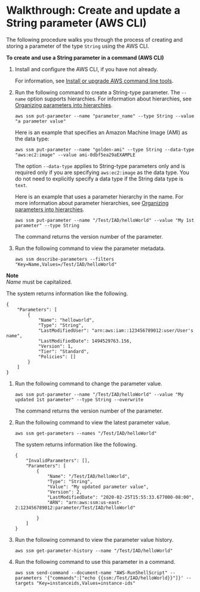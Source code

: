 # Walkthrough: Create and update a String parameter \(AWS CLI\)<a name="sysman-paramstore-cli"></a>

The following procedure walks you through the process of creating and storing a parameter of the type `String` using the AWS CLI\.

**To create and use a String parameter in a command \(AWS CLI\)**

1. Install and configure the AWS CLI, if you have not already\.

   For information, see [Install or upgrade AWS command line tools](getting-started-cli.md)\.

1. Run the following command to create a String\-type parameter\. The `--name` option supports hierarchies\. For information about hierarchies, see [Organizing parameters into hierarchies](sysman-paramstore-su-organize.md)\.

   ```
   aws ssm put-parameter --name "parameter_name" --type String --value "a parameter value"
   ```

   Here is an example that specifies an Amazon Machine Image \(AMI\) as the data type:

   ```
   aws ssm put-parameter --name "golden-ami" --type String --data-type "aws:ec2:image" --value ami-0dbf5ea29aEXAMPLE
   ```

   The option `--data-type` applies to String\-type parameters only and is required only if you are specifying `aws:ec2:image` as the data type\. You do not need to explicitly specify a data type if the String data type is `text`\.

   Here is an example that uses a parameter hierarchy in the name\. For more information about parameter hierarchies, see [Organizing parameters into hierarchies](sysman-paramstore-su-organize.md)\.

   ```
   aws ssm put-parameter --name "/Test/IAD/helloWorld" --value "My 1st parameter" --type String
   ```

   The command returns the version number of the parameter\.

1. Run the following command to view the parameter metadata\.

   ```
   aws ssm describe-parameters --filters "Key=Name,Values=/Test/IAD/helloWorld"
   ```
**Note**  
*Name* must be capitalized\.

   The system returns information like the following\.

   ```
   {
       "Parameters": [
           {
               "Name": "helloworld",
               "Type": "String",
               "LastModifiedUser": "arn:aws:iam::123456789012:user/User's name",
               "LastModifiedDate": 1494529763.156,
               "Version": 1,
               "Tier": "Standard",
               "Policies": []           
           }
       ]
   }
   ```

1. Run the following command to change the parameter value\.

   ```
   aws ssm put-parameter --name "/Test/IAD/helloWorld" --value "My updated 1st parameter" --type String --overwrite
   ```

   The command returns the version number of the parameter\.

1. Run the following command to view the latest parameter value\.

   ```
   aws ssm get-parameters --names "/Test/IAD/helloWorld"
   ```

   The system returns information like the following\.

   ```
   {
       "InvalidParameters": [],
       "Parameters": [
           {            
               "Name": "/Test/IAD/helloWorld",
               "Type": "String",
               "Value": "My updated parameter value",
               "Version": 2,
               "LastModifiedDate": "2020-02-25T15:55:33.677000-08:00",
               "ARN": "arn:aws:ssm:us-east-2:123456789012:parameter/Test/IAD/helloWorld"
               
           }
       ]
   }
   ```

1. Run the following command to view the parameter value history\.

   ```
   aws ssm get-parameter-history --name "/Test/IAD/helloWorld"
   ```

1. Run the following command to use this parameter in a command\.

   ```
   aws ssm send-command --document-name "AWS-RunShellScript" --parameters '{"commands":["echo {{ssm:/Test/IAD/helloWorld}}"]}' --targets "Key=instanceids,Values=instance-ids"
   ```